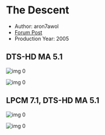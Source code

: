 # The Descent

* Author: aron7awol
* [Forum Post](https://www.avsforum.com/threads/bass-eq-for-filtered-movies.2995212/post-58108818)
* Production Year: 2005

## DTS-HD MA 5.1

![img 0](https://i.imgur.com/VVGpwpB.jpg)

![img 0](https://i.imgur.com/SRoArPs.jpg)

## LPCM 7.1, DTS-HD MA 5.1

![img 0](https://i.imgur.com/VVGpwpB.jpg)

![img 0](https://i.imgur.com/SRoArPs.jpg)

